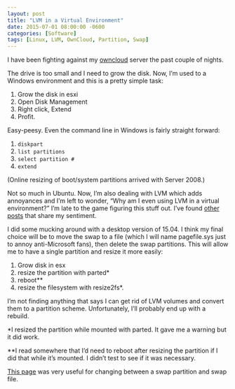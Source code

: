 ```yaml
---
layout: post
title: "LVM in a Virtual Environment"
date: 2015-07-01 08:00:00 -0600
categories: [Software]
tags: [Linux, LVM, OwnCloud, Partition, Swap]
---
```


I have been fighting against my [owncloud](https://owncloud.org) server the past couple of nights.

The drive is too small and I need to grow the disk. Now, I’m used to a Windows environment and this is a pretty simple task:

1. Grow the disk in esxi
2. Open Disk Management
3. Right click, Extend
4. Profit.

Easy-peesy. Even the command line in Windows is fairly straight forward:

1. `diskpart`
2. `list partitions`
3. `select partition #`
4. `extend`

(Online resizing of boot/system partitions arrived with Server 2008.)

Not so much in Ubuntu. Now, I’m also dealing with LVM which adds annoyances and I’m left to wonder, “Why am I even using LVM in a virtual environment?” I’m late to the game figuring this stuff out. I’ve found [other posts](http://techfromthetrenches.org/2011/06/17/lvm-is-not-as-useful-in-a-virtual-server-environment/) that share my sentiment.

I did some mucking around with a desktop version of 15.04. I think my final choice will be to move the swap to a file (which I will name pagefile.sys just to annoy anti-Microsoft fans), then delete the swap partitions. This will allow me to have a single partition and resize it more easily:

1. Grow disk in esx
2. resize the partition with parted*
3. reboot**
4. resize the filesystem with resize2fs*.

I’m not finding anything that says I can get rid of LVM volumes and convert them to a partition scheme. Unfortunately, I’ll probably end up with a rebuild.

*I resized the partition while mounted with parted. It gave me a warning but it did work.

**I read somewhere that I’d need to reboot after resizing the partition if I did that while it’s mounted. I didn’t test to see if it was necessary.

[This page](https://help.ubuntu.com/community/SwapFaq) was very useful for changing between a swap partition and swap file.
